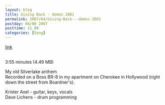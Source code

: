 ```yaml
---
layout: blog
title: Giving Back - demos 2001
permalink: 2007/04/Giving-Back---demos-2001
postday: 04/08 2007
posttime: 11_00
categories: [Song]
---
```


<a href="http://kristeraxel.com/media/vault/02givingback.mp3">link</a>

<br />3:55 minutes (4.49 MB)<p>My old Silverlake anthem<br />
Recorded on a Boss BR-8 in my apartment on Cherokee in Hollywood (right down the street from Boardner&#039;s).</p>
<p>Krister Axel - guitar, keys, vocals<br />
Dave Lichens - drum programming</p>
